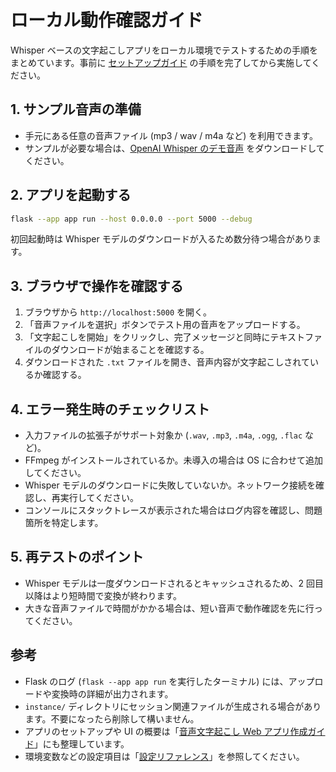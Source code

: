 # ローカル動作確認ガイド

Whisper ベースの文字起こしアプリをローカル環境でテストするための手順をまとめています。事前に [セットアップガイド](setup.md) の手順を完了してから実施してください。

## 1. サンプル音声の準備

- 手元にある任意の音声ファイル (mp3 / wav / m4a など) を利用できます。
- サンプルが必要な場合は、[OpenAI Whisper のデモ音声](https://cdn.openai.com/whisper/dictation-test.wav) をダウンロードしてください。

## 2. アプリを起動する

```bash
flask --app app run --host 0.0.0.0 --port 5000 --debug
```

初回起動時は Whisper モデルのダウンロードが入るため数分待つ場合があります。

## 3. ブラウザで操作を確認する

1. ブラウザから `http://localhost:5000` を開く。
2. 「音声ファイルを選択」ボタンでテスト用の音声をアップロードする。
3. 「文字起こしを開始」をクリックし、完了メッセージと同時にテキストファイルのダウンロードが始まることを確認する。
4. ダウンロードされた `.txt` ファイルを開き、音声内容が文字起こしされているか確認する。

## 4. エラー発生時のチェックリスト

- 入力ファイルの拡張子がサポート対象か (`.wav`, `.mp3`, `.m4a`, `.ogg`, `.flac` など)。
- FFmpeg がインストールされているか。未導入の場合は OS に合わせて追加してください。
- Whisper モデルのダウンロードに失敗していないか。ネットワーク接続を確認し、再実行してください。
- コンソールにスタックトレースが表示された場合はログ内容を確認し、問題箇所を特定します。

## 5. 再テストのポイント

- Whisper モデルは一度ダウンロードされるとキャッシュされるため、2 回目以降はより短時間で変換が終わります。
- 大きな音声ファイルで時間がかかる場合は、短い音声で動作確認を先に行ってください。

## 参考

- Flask のログ (`flask --app app run` を実行したターミナル) には、アップロードや変換時の詳細が出力されます。
- `instance/` ディレクトリにセッション関連ファイルが生成される場合があります。不要になったら削除して構いません。
- アプリのセットアップや UI の概要は「[音声文字起こし Web アプリ作成ガイド](create-web-app-for-audio-file-transcription-Bulab.md)」にも整理しています。
- 環境変数などの設定項目は「[設定リファレンス](configuration.md)」を参照してください。
